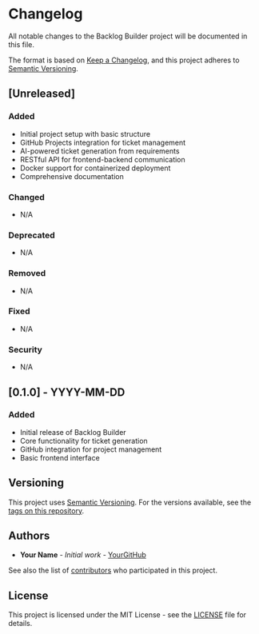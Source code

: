 # Changelog

All notable changes to the Backlog Builder project will be documented in this file.

The format is based on [Keep a Changelog](https://keepachangelog.com/en/1.0.0/),
and this project adheres to [Semantic Versioning](https://semver.org/spec/v2.0.0.html).

## [Unreleased]

### Added
- Initial project setup with basic structure
- GitHub Projects integration for ticket management
- AI-powered ticket generation from requirements
- RESTful API for frontend-backend communication
- Docker support for containerized deployment
- Comprehensive documentation

### Changed
- N/A

### Deprecated
- N/A

### Removed
- N/A

### Fixed
- N/A

### Security
- N/A

## [0.1.0] - YYYY-MM-DD
### Added
- Initial release of Backlog Builder
- Core functionality for ticket generation
- GitHub integration for project management
- Basic frontend interface

## Versioning

This project uses [Semantic Versioning](https://semver.org/). For the versions available, see the [tags on this repository](https://github.com/Dynamic3dPM/Backlog_builder/tags).

## Authors

- **Your Name** - *Initial work* - [YourGitHub](https://github.com/yourusername)

See also the list of [contributors](https://github.com/Dynamic3dPM/Backlog_builder/contributors) who participated in this project.

## License

This project is licensed under the MIT License - see the [LICENSE](LICENSE) file for details.
